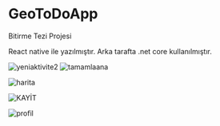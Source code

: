 # GeoToDoApp
Bitirme Tezi Projesi

React native ile yazılmıştır. Arka tarafta .net core kullanılmıştır. 

![yeniaktivite2](https://user-images.githubusercontent.com/59476485/106713307-52842f00-660b-11eb-8dfc-8107a91967ab.png)
![tamamlaana](https://user-images.githubusercontent.com/59476485/106713378-6d56a380-660b-11eb-82d9-2c130cda9736.png)

![harita](https://user-images.githubusercontent.com/59476485/106713401-76e00b80-660b-11eb-82bb-304dba38cb68.png)

![KAYİT](https://user-images.githubusercontent.com/59476485/106713425-7fd0dd00-660b-11eb-9554-19ad819b4ffc.png)

![profil](https://user-images.githubusercontent.com/59476485/106713434-86f7eb00-660b-11eb-9851-23e8919766e8.png)
